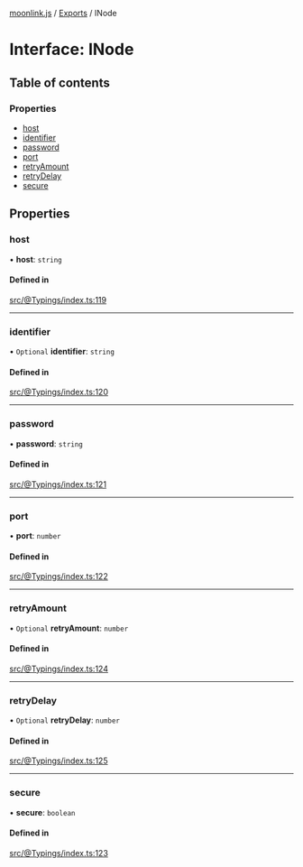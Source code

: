 [moonlink.js](../README.md) / [Exports](../modules.md) / INode

# Interface: INode

## Table of contents

### Properties

- [host](INode.md#host)
- [identifier](INode.md#identifier)
- [password](INode.md#password)
- [port](INode.md#port)
- [retryAmount](INode.md#retryamount)
- [retryDelay](INode.md#retrydelay)
- [secure](INode.md#secure)

## Properties

### host

• **host**: `string`

#### Defined in

[src/@Typings/index.ts:119](https://github.com/Ecliptia/moonlink.js/blob/695a75b/src/@Typings/index.ts#L119)

___

### identifier

• `Optional` **identifier**: `string`

#### Defined in

[src/@Typings/index.ts:120](https://github.com/Ecliptia/moonlink.js/blob/695a75b/src/@Typings/index.ts#L120)

___

### password

• **password**: `string`

#### Defined in

[src/@Typings/index.ts:121](https://github.com/Ecliptia/moonlink.js/blob/695a75b/src/@Typings/index.ts#L121)

___

### port

• **port**: `number`

#### Defined in

[src/@Typings/index.ts:122](https://github.com/Ecliptia/moonlink.js/blob/695a75b/src/@Typings/index.ts#L122)

___

### retryAmount

• `Optional` **retryAmount**: `number`

#### Defined in

[src/@Typings/index.ts:124](https://github.com/Ecliptia/moonlink.js/blob/695a75b/src/@Typings/index.ts#L124)

___

### retryDelay

• `Optional` **retryDelay**: `number`

#### Defined in

[src/@Typings/index.ts:125](https://github.com/Ecliptia/moonlink.js/blob/695a75b/src/@Typings/index.ts#L125)

___

### secure

• **secure**: `boolean`

#### Defined in

[src/@Typings/index.ts:123](https://github.com/Ecliptia/moonlink.js/blob/695a75b/src/@Typings/index.ts#L123)
